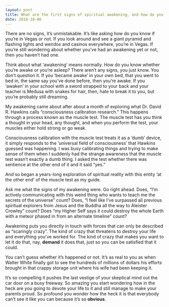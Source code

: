 ```yaml
---
layout: post
title: What are the first signs of spiritual awakening, and how do you feel it?
date: 2018-10-06
---
```


<p>There are no signs, it’s unmistakable. It’s like asking how do you know if you’re in Vegas or not. If you look around and see a giant pyramid and flashing lights and weirdos and casinos everywhere, you’re in Vegas. If you’re still wondering about whether you’ve had an awakening yet or not, then you haven’t had one.</p><p>Think about what ‘awakening’ means normally. How do you know whether you’re awake or you’re asleep? There aren’t any signs, you just know. You don’t question it. If you ‘became awake’ in your own bed, that you went to bed in, the same say you’ve done before, then you’re awake. If you ‘awaken’ in your school with a sword strapped to your back and your teacher is Medusa with snakes for hair, then, hate to break it to you, but you’re probably still dreaming.</p><p>My awakening came about after about a month of exploring what Dr. David R. Hawkins calls “consciousness calibration research.” This happens through a process known as the muscle test. The muscle test has you think a thought in your head, any thought, and when you perform the test, your muscles either hold strong or go weak.</p><p>Consciousness calibration with the muscle test treats it as a ‘dumb’ device, it simply responds to the ‘universal field of consciousness’ that Hawkins guessed was happening. I was busy calibrating things and trying to make sense of them when I suddenly had the strange awareness that the muscle test wasn’t exactly a dumb thing. I asked the test whether there was sentience at the other end of it and it said “yes.”</p><p>And so began a years-long exploration of spiritual reality with this entity ‘at the other end’ of the muscle test as my guide.</p><p>Ask me what the signs of my awakening were. Go right ahead. Does, “I’m actively communicating with this weird thing who wants to teach me the secrets of the universe” count? Does, “I feel like I’ve surpassed all previous spiritual explorers from Jesus and the Buddha all the way to Aleister Crowley” count? Does “my Higher Self says it could destroy the whole Earth with a meteor phased in from an alternate timeline” count?</p><p>Awakening puts you directly in touch with forces that can only be described as “scaringly crazy”. The kind of crazy that threatens to destroy your life and everything you’ve worked for. The kind of crazy that makes you want to let it do that, nay, <b>demand </b>it does that, just so you can be satisfied that it could.</p><p>You can’t guess whether it’s happened or not. It’s as real to you as when Walter White finally got to see the hundreds of millions of dollars his efforts brought in that crappy storage unit where his wife had been keeping it.</p><p>It’s so compelling it pushes the last vestige of your skeptical mind out the car door on a busy freeway. So amazing you start wondering how in the heck are you going to devote your life to it and still manage to make your parents proud. So profound you wonder how the heck it is that everybody can’t see it like you can because it’s so <b>obvious</b>.</p>
